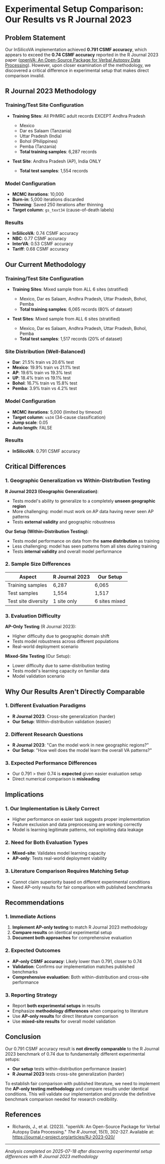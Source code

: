 # Experimental Setup Comparison: Our Results vs R Journal 2023

## Problem Statement

Our InSilicoVA implementation achieved **0.791 CSMF accuracy**, which appears to exceed the **0.74 CSMF accuracy** reported in the R Journal 2023 paper ([openVA: An Open-Source Package for Verbal Autopsy Data Processing](https://journal.r-project.org/articles/RJ-2023-020/)). However, upon closer examination of the methodology, we discovered a critical difference in experimental setup that makes direct comparison invalid.

## R Journal 2023 Methodology

### Training/Test Site Configuration
- **Training Sites**: All PHMRC adult records EXCEPT Andhra Pradesh
  - Mexico
  - Dar es Salaam (Tanzania)
  - Uttar Pradesh (India)
  - Bohol (Philippines) 
  - Pemba (Tanzania)
  - **Total training samples**: 6,287 records

- **Test Site**: Andhra Pradesh (AP), India ONLY
  - **Total test samples**: 1,554 records

### Model Configuration
- **MCMC iterations**: 10,000
- **Burn-in**: 5,000 iterations discarded
- **Thinning**: Saved 250 iterations after thinning
- **Target column**: `gs_text34` (cause-of-death labels)

### Results
- **InSilicoVA**: 0.74 CSMF accuracy
- **NBC**: 0.77 CSMF accuracy
- **InterVA**: 0.53 CSMF accuracy
- **Tariff**: 0.68 CSMF accuracy

## Our Current Methodology

### Training/Test Site Configuration
- **Training Sites**: Mixed sample from ALL 6 sites (stratified)
  - Mexico, Dar es Salaam, Andhra Pradesh, Uttar Pradesh, Bohol, Pemba
  - **Total training samples**: 6,065 records (80% of dataset)

- **Test Sites**: Mixed sample from ALL 6 sites (stratified)
  - Mexico, Dar es Salaam, Andhra Pradesh, Uttar Pradesh, Bohol, Pemba
  - **Total test samples**: 1,517 records (20% of dataset)

### Site Distribution (Well-Balanced)
- **Dar**: 21.5% train vs 20.6% test
- **Mexico**: 19.9% train vs 21.1% test
- **AP**: 19.6% train vs 19.3% test
- **UP**: 18.4% train vs 19.1% test
- **Bohol**: 16.7% train vs 15.8% test
- **Pemba**: 3.9% train vs 4.2% test

### Model Configuration
- **MCMC iterations**: 5,000 (limited by timeout)
- **Target column**: `va34` (34-cause classification)
- **Jump scale**: 0.05
- **Auto length**: FALSE

### Results
- **InSilicoVA**: 0.791 CSMF accuracy

## Critical Differences

### 1. Geographic Generalization vs Within-Distribution Testing

**R Journal 2023 (Geographic Generalization)**:
- Tests model's ability to generalize to a completely **unseen geographic region**
- More challenging: model must work on AP data having never seen AP patterns
- Tests **external validity** and geographic robustness

**Our Setup (Within-Distribution Testing)**:
- Tests model performance on data from the **same distribution** as training
- Less challenging: model has seen patterns from all sites during training
- Tests **internal validity** and overall model performance

### 2. Sample Size Differences

| Aspect | R Journal 2023 | Our Setup |
|--------|----------------|-----------|
| Training samples | 6,287 | 6,065 |
| Test samples | 1,554 | 1,517 |
| Test site diversity | 1 site only | 6 sites mixed |

### 3. Evaluation Difficulty

**AP-Only Testing** (R Journal 2023):
- Higher difficulty due to geographic domain shift
- Tests model robustness across different populations
- Real-world deployment scenario

**Mixed-Site Testing** (Our Setup):
- Lower difficulty due to same-distribution testing
- Tests model's learning capacity on familiar data
- Model validation scenario

## Why Our Results Aren't Directly Comparable

### 1. Different Evaluation Paradigms
- **R Journal 2023**: Cross-site generalization (harder)
- **Our Setup**: Within-distribution validation (easier)

### 2. Different Research Questions
- **R Journal 2023**: "Can the model work in new geographic regions?"
- **Our Setup**: "How well does the model learn the overall VA patterns?"

### 3. Expected Performance Differences
- Our 0.791 > their 0.74 is **expected** given easier evaluation setup
- Direct numerical comparison is **misleading**

## Implications

### 1. Our Implementation is Likely Correct
- Higher performance on easier task suggests proper implementation
- Feature exclusion and data preprocessing are working correctly
- Model is learning legitimate patterns, not exploiting data leakage

### 2. Need for Both Evaluation Types
- **Mixed-site**: Validates model learning capacity
- **AP-only**: Tests real-world deployment viability

### 3. Literature Comparison Requires Matching Setup
- Cannot claim superiority based on different experimental conditions
- Need AP-only results for fair comparison with published benchmarks

## Recommendations

### 1. Immediate Actions
1. **Implement AP-only testing** to match R Journal 2023 methodology
2. **Compare results** on identical experimental setup
3. **Document both approaches** for comprehensive evaluation

### 2. Expected Outcomes
- **AP-only CSMF accuracy**: Likely lower than 0.791, closer to 0.74
- **Validation**: Confirms our implementation matches published benchmarks
- **Comprehensive evaluation**: Both within-distribution and cross-site performance

### 3. Reporting Strategy
- Report **both experimental setups** in results
- Emphasize **methodology differences** when comparing to literature
- Use **AP-only results** for direct literature comparison
- Use **mixed-site results** for overall model validation

## Conclusion

Our 0.791 CSMF accuracy result is **not directly comparable** to the R Journal 2023 benchmark of 0.74 due to fundamentally different experimental setups:

- **Our setup** tests within-distribution performance (easier)
- **R Journal 2023** tests cross-site generalization (harder)

To establish fair comparison with published literature, we need to implement the **AP-only testing methodology** and compare results under identical conditions. This will validate our implementation and provide the definitive benchmark comparison needed for research credibility.

## References

- Richards, J., et al. (2023). "openVA: An Open-Source Package for Verbal Autopsy Data Processing." *The R Journal*, 15(1), 302-327. Available at: https://journal.r-project.org/articles/RJ-2023-020/

---
*Analysis completed on 2025-07-18 after discovering experimental setup differences with R Journal 2023 methodology*